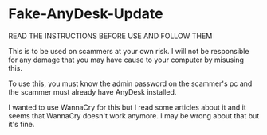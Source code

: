 # Fake-AnyDesk-Update
READ THE INSTRUCTIONS BEFORE USE AND FOLLOW THEM

This is to be used on scammers at your own risk. I will not be responsible for any damage that you may have cause to your computer by misusing this.

To use this, you must know the admin password on the scammer's pc and the scammer must already have AnyDesk installed. 

I wanted to use WannaCry for this but I read some articles about it and it seems that WannaCry doesn't work anymore. I may be wrong about that but it's fine.
